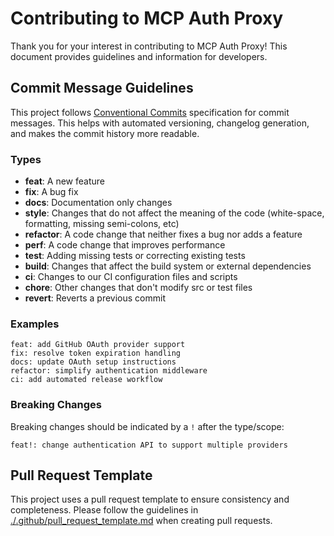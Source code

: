 # Contributing to MCP Auth Proxy

Thank you for your interest in contributing to MCP Auth Proxy! This document provides guidelines and information for developers.

## Commit Message Guidelines

This project follows [Conventional Commits](https://www.conventionalcommits.org/en/v1.0.0/) specification for commit messages. This helps with automated versioning, changelog generation, and makes the commit history more readable.

### Types

- **feat**: A new feature
- **fix**: A bug fix
- **docs**: Documentation only changes
- **style**: Changes that do not affect the meaning of the code (white-space, formatting, missing semi-colons, etc)
- **refactor**: A code change that neither fixes a bug nor adds a feature
- **perf**: A code change that improves performance
- **test**: Adding missing tests or correcting existing tests
- **build**: Changes that affect the build system or external dependencies
- **ci**: Changes to our CI configuration files and scripts
- **chore**: Other changes that don't modify src or test files
- **revert**: Reverts a previous commit

### Examples

```
feat: add GitHub OAuth provider support
fix: resolve token expiration handling
docs: update OAuth setup instructions
refactor: simplify authentication middleware
ci: add automated release workflow
```

### Breaking Changes

Breaking changes should be indicated by a `!` after the type/scope:

```
feat!: change authentication API to support multiple providers
```

## Pull Request Template

This project uses a pull request template to ensure consistency and completeness. Please follow the guidelines in [./.github/pull_request_template.md](./.github/pull_request_template.md) when creating pull requests.

